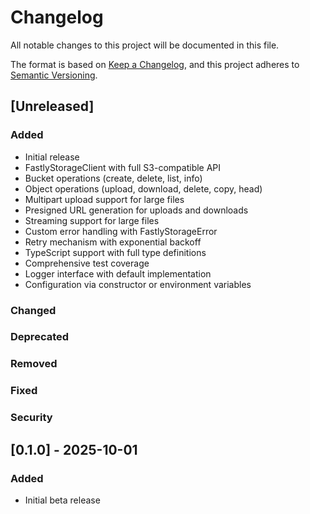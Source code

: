 # Changelog

All notable changes to this project will be documented in this file.

The format is based on [Keep a Changelog](https://keepachangelog.com/en/1.0.0/),
and this project adheres to [Semantic Versioning](https://semver.org/spec/v2.0.0.html).

## [Unreleased]

### Added
- Initial release
- FastlyStorageClient with full S3-compatible API
- Bucket operations (create, delete, list, info)
- Object operations (upload, download, delete, copy, head)
- Multipart upload support for large files
- Presigned URL generation for uploads and downloads
- Streaming support for large files
- Custom error handling with FastlyStorageError
- Retry mechanism with exponential backoff
- TypeScript support with full type definitions
- Comprehensive test coverage
- Logger interface with default implementation
- Configuration via constructor or environment variables

### Changed

### Deprecated

### Removed

### Fixed

### Security

## [0.1.0] - 2025-10-01

### Added
- Initial beta release
